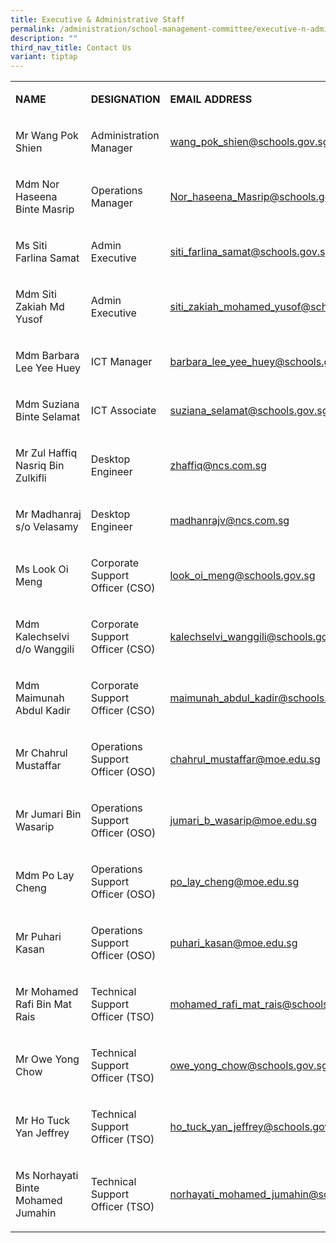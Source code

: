 ```yaml
---
title: Executive & Administrative Staff
permalink: /administration/school-management-committee/executive-n-administrative-staff/
description: ""
third_nav_title: Contact Us
variant: tiptap
---
```

<table style="minWidth: 75px">
<colgroup>
<col>
<col>
<col>
</colgroup>
<tbody>
<tr>
<td rowspan="1" colspan="1">
<p><strong>NAME</strong>
</p>
</td>
<td rowspan="1" colspan="1">
<p><strong>DESIGNATION</strong>
</p>
</td>
<td rowspan="1" colspan="1">
<p><strong>EMAIL ADDRESS</strong>
</p>
</td>
</tr>
<tr>
<td rowspan="1" colspan="1">
<p>Mr Wang Pok Shien</p>
</td>
<td rowspan="1" colspan="1">
<p>Administration Manager</p>
</td>
<td rowspan="1" colspan="1">
<p><a href="mailto:wang_pok_shien@schools.gov.sg" rel="noopener noreferrer nofollow" target="_blank">wang_pok_shien@schools.gov.sg</a>
</p>
</td>
</tr>
<tr>
<td rowspan="1" colspan="1">
<p>Mdm Nor Haseena Binte Masrip</p>
</td>
<td rowspan="1" colspan="1">
<p>Operations Manager</p>
</td>
<td rowspan="1" colspan="1">
<p><a href="mailto:Nor_haseena_Masrip@schools.gov.sg" rel="noopener noreferrer nofollow" target="_blank">Nor_haseena_Masrip@schools.gov.sg</a>
</p>
</td>
</tr>
<tr>
<td rowspan="1" colspan="1">
<p>Ms Siti Farlina Samat</p>
</td>
<td rowspan="1" colspan="1">
<p>Admin Executive</p>
</td>
<td rowspan="1" colspan="1">
<p><a href="mailto:siti_farlina_samat@schools.gov.sg" rel="noopener noreferrer nofollow" target="_blank">siti_farlina_samat@schools.gov.sg</a>
</p>
</td>
</tr>
<tr>
<td rowspan="1" colspan="1">
<p>Mdm Siti Zakiah Md Yusof</p>
</td>
<td rowspan="1" colspan="1">
<p>Admin Executive</p>
</td>
<td rowspan="1" colspan="1">
<p><a href="mailto:siti_zakiah_mohamed_yusof@schools.gov.sg" rel="noopener noreferrer nofollow" target="_blank"><u>siti_zakiah_mohamed_yusof@schools.gov.sg</u></a>
</p>
</td>
</tr>
<tr>
<td rowspan="1" colspan="1">
<p>Mdm Barbara Lee Yee Huey</p>
</td>
<td rowspan="1" colspan="1">
<p>ICT Manager</p>
</td>
<td rowspan="1" colspan="1">
<p><a href="mailto:barbara_lee_yee_huey@schools.gov.sg" rel="noopener noreferrer nofollow" target="_blank">barbara_lee_yee_huey@schools.gov.sg</a>
</p>
</td>
</tr>
<tr>
<td rowspan="1" colspan="1">
<p>Mdm Suziana Binte Selamat</p>
</td>
<td rowspan="1" colspan="1">
<p>ICT Associate</p>
</td>
<td rowspan="1" colspan="1">
<p><a href="mailto:suziana_selamat@schools.gov.sg" rel="noopener noreferrer nofollow" target="_blank">suziana_selamat@schools.gov.sg</a>
</p>
</td>
</tr>
<tr>
<td rowspan="1" colspan="1">
<p>Mr Zul Haffiq Nasriq Bin Zulkifli</p>
</td>
<td rowspan="1" colspan="1">
<p>Desktop Engineer</p>
</td>
<td rowspan="1" colspan="1">
<p><a href="mailto:zhaffiq@ncs.com.sg" rel="noopener noreferrer nofollow" target="_blank">zhaffiq@ncs.com.sg</a>
</p>
</td>
</tr>
<tr>
<td rowspan="1" colspan="1">
<p>Mr&nbsp;Madhanraj s/o Velasamy</p>
</td>
<td rowspan="1" colspan="1">
<p>Desktop Engineer</p>
</td>
<td rowspan="1" colspan="1">
<p><a href="mailto:madhanrajv@ncs.com.sg" rel="noopener noreferrer nofollow" target="_blank">madhanrajv@ncs.com.sg</a>
</p>
</td>
</tr>
<tr>
<td rowspan="1" colspan="1">
<p>Ms Look Oi Meng</p>
</td>
<td rowspan="1" colspan="1">
<p>Corporate Support Officer (CSO)</p>
</td>
<td rowspan="1" colspan="1">
<p><a href="mailto:look_oi_meng@schools.gov.sg" rel="noopener noreferrer nofollow" target="_blank">look_oi_meng@schools.gov.sg</a>
</p>
</td>
</tr>
<tr>
<td rowspan="1" colspan="1">
<p>Mdm Kalechselvi d/o Wanggili</p>
</td>
<td rowspan="1" colspan="1">
<p>Corporate Support Officer (CSO)</p>
</td>
<td rowspan="1" colspan="1">
<p><a href="mailto:kalechselvi_wanggili@schools.gov.sg" rel="noopener noreferrer nofollow" target="_blank">kalechselvi_wanggili@schools.gov.sg</a>
</p>
</td>
</tr>
<tr>
<td rowspan="1" colspan="1">
<p>Mdm Maimunah Abdul Kadir</p>
</td>
<td rowspan="1" colspan="1">
<p>Corporate Support Officer (CSO)</p>
</td>
<td rowspan="1" colspan="1">
<p><a href="mailto:maimunah_abdul_kadir@schools.gov.sg" rel="noopener noreferrer nofollow" target="_blank">maimunah_abdul_kadir@schools.gov.sg</a>
</p>
</td>
</tr>
<tr>
<td rowspan="1" colspan="1">
<p>Mr Chahrul Mustaffar&nbsp;</p>
</td>
<td rowspan="1" colspan="1">
<p>Operations Support Officer (OSO)</p>
</td>
<td rowspan="1" colspan="1">
<p><a href="mailto:chahrul_mustaffar@moe.edu.sg" rel="noopener noreferrer nofollow" target="_blank">chahrul_mustaffar@moe.edu.sg</a>
</p>
</td>
</tr>
<tr>
<td rowspan="1" colspan="1">
<p>Mr Jumari Bin Wasarip&nbsp;</p>
</td>
<td rowspan="1" colspan="1">
<p>Operations Support Officer (OSO)</p>
</td>
<td rowspan="1" colspan="1">
<p><a href="mailto:jumari_b_wasarip@moe.edu.sg" rel="noopener noreferrer nofollow" target="_blank">jumari_b_wasarip@moe.edu.sg</a>
</p>
</td>
</tr>
<tr>
<td rowspan="1" colspan="1">
<p>Mdm Po Lay Cheng</p>
</td>
<td rowspan="1" colspan="1">
<p>Operations Support Officer (OSO)</p>
</td>
<td rowspan="1" colspan="1">
<p><a href="mailto:po_lay_cheng@moe.edu.sg" rel="noopener noreferrer nofollow" target="_blank">po_lay_cheng@moe.edu.sg</a>
</p>
</td>
</tr>
<tr>
<td rowspan="1" colspan="1">
<p>Mr Puhari Kasan</p>
</td>
<td rowspan="1" colspan="1">
<p>Operations Support Officer (OSO)</p>
</td>
<td rowspan="1" colspan="1">
<p><a href="mailto:puhari_kasan@moe.edu.sg" rel="noopener noreferrer nofollow" target="_blank">puhari_kasan@moe.edu.sg</a>
</p>
</td>
</tr>
<tr>
<td rowspan="1" colspan="1">
<p>Mr Mohamed Rafi Bin Mat Rais</p>
</td>
<td rowspan="1" colspan="1">
<p>Technical Support Officer (TSO)</p>
</td>
<td rowspan="1" colspan="1">
<p><a href="mailto:mohamed_rafi_mat_rais@schools.gov.sg" rel="noopener noreferrer nofollow" target="_blank">mohamed_rafi_mat_rais@schools.gov.sg</a>
</p>
</td>
</tr>
<tr>
<td rowspan="1" colspan="1">
<p>Mr Owe Yong Chow</p>
</td>
<td rowspan="1" colspan="1">
<p>Technical Support Officer (TSO)</p>
</td>
<td rowspan="1" colspan="1">
<p><a href="mailto:owe_yong_chow@schools.gov.sg" rel="noopener noreferrer nofollow" target="_blank">owe_yong_chow@schools.gov.sg</a>
</p>
</td>
</tr>
<tr>
<td rowspan="1" colspan="1">
<p>Mr&nbsp;Ho Tuck Yan Jeffrey</p>
</td>
<td rowspan="1" colspan="1">
<p>Technical Support Officer (TSO)</p>
</td>
<td rowspan="1" colspan="1">
<p><a href="mailto:ho_tuck_yan_jeffrey@schools.gov.sg" rel="noopener noreferrer nofollow" target="_blank">ho_tuck_yan_jeffrey@schools.gov.sg</a>
</p>
</td>
</tr>
<tr>
<td rowspan="1" colspan="1">
<p>Ms Norhayati Binte Mohamed Jumahin</p>
</td>
<td rowspan="1" colspan="1">
<p>Technical Support Officer (TSO)</p>
</td>
<td rowspan="1" colspan="1">
<p><a href="mailto:norhayati_mohamed_jumahin@schools.gov.sg" rel="noopener noreferrer nofollow" target="_blank">norhayati_mohamed_jumahin@schools.gov.sg</a>
</p>
</td>
</tr>
</tbody>
</table>
<p></p>